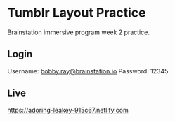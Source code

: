 # Tumblr Layout Practice #
Brainstation immersive program week 2 practice.

## Login ##

Username: bobby.ray@brainstation.io
Password: 12345

## Live ##

https://adoring-leakey-915c67.netlify.com